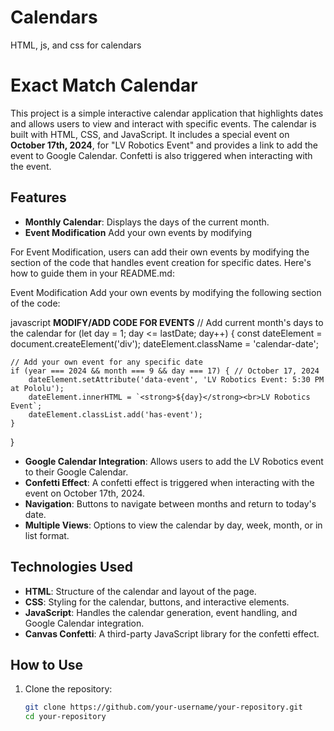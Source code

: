 # Calendars
HTML, js, and css for calendars
# Exact Match Calendar

This project is a simple interactive calendar application that highlights dates and allows users to view and interact with specific events. The calendar is built with HTML, CSS, and JavaScript. It includes a special event on **October 17th, 2024**, for "LV Robotics Event" and provides a link to add the event to Google Calendar. Confetti is also triggered when interacting with the event.

## Features

- **Monthly Calendar**: Displays the days of the current month.
- **Event Modification** Add your own events by modifying 

For Event Modification, users can add their own events by modifying the section of the code that handles event creation for specific dates. Here's how to guide them in your README.md:

Event Modification
Add your own events by modifying the following section of the code:

javascript
**MODIFY/ADD CODE FOR EVENTS**
// Add current month's days to the calendar
for (let day = 1; day <= lastDate; day++) {
    const dateElement = document.createElement('div');
    dateElement.className = 'calendar-date';

    // Add your own event for any specific date
    if (year === 2024 && month === 9 && day === 17) { // October 17, 2024
        dateElement.setAttribute('data-event', 'LV Robotics Event: 5:30 PM at Pololu');
        dateElement.innerHTML = `<strong>${day}</strong><br>LV Robotics Event`;
        dateElement.classList.add('has-event');
    }
}
- **Google Calendar Integration**: Allows users to add the LV Robotics event to their Google Calendar.
- **Confetti Effect**: A confetti effect is triggered when interacting with the event on October 17th, 2024.
- **Navigation**: Buttons to navigate between months and return to today's date.
- **Multiple Views**: Options to view the calendar by day, week, month, or in list format.

## Technologies Used

- **HTML**: Structure of the calendar and layout of the page.
- **CSS**: Styling for the calendar, buttons, and interactive elements.
- **JavaScript**: Handles the calendar generation, event handling, and Google Calendar integration.
- **Canvas Confetti**: A third-party JavaScript library for the confetti effect.

## How to Use

1. Clone the repository:

   ```bash
   git clone https://github.com/your-username/your-repository.git
   cd your-repository
